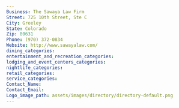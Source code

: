 ```yaml
---
Business: The Sawaya Law Firm
Street: 725 10th Street, Ste C
City: Greeley
State: Colorado
Zip: 80631
Phone: (970) 372-0834
Website: http://www.sawayalaw.com/
dining_categories: 
entertainment_and_recreation_categories: 
lodging_and_event_centers_categories: 
nightlife_categories: 
retail_categories: 
service_categories: 
Contact_Name: 
Contact_Email: 
Logo_image_path: assets/images/directory/directory-default.png
---
```

